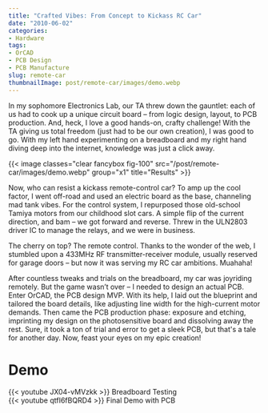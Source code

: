 ```yaml
---
title: "Crafted Vibes: From Concept to Kickass RC Car"
date: "2010-06-02"
categories:
- Hardware
tags:
- OrCAD
- PCB Design
- PCB Manufacture
slug: remote-car
thumbnailImage: post/remote-car/images/demo.webp
---
```


<!-- for peek -->
In my sophomore Electronics Lab, our TA threw down the gauntlet: each of us had to cook up a 
unique circuit board – from logic design, layout, to PCB production. And, heck, I love a good 
hands-on, crafty challenge! With the TA giving us total freedom (just had to be our own creation), 
I was good to go. With my left hand experimenting on a breadboard and my right hand diving deep 
into the internet, knowledge was just a click away.

<!--more-->
{{< image classes="clear fancybox fig-100" src="/post/remote-car/images/demo.webp" group="x1" title="Results" >}}

Now, who can resist a kickass remote-control car? To amp up the cool factor, I went off-road and 
used an electric board as the base, channeling mad tank vibes. For the control system, I repurposed 
those old-school Tamiya motors from our childhood slot cars. A simple flip of the current direction, 
and bam – we got forward and reverse. Threw in the ULN2803 driver IC to manage the relays, and we 
were in business.

The cherry on top? The remote control. Thanks to the wonder of the web, I stumbled upon a 433MHz RF transmitter-receiver module, usually reserved for garage doors – but now it was serving my RC car 
ambitions. Muahaha!

After countless tweaks and trials on the breadboard, my car was joyriding remotely. But the game 
wasn’t over – I needed to design an actual PCB. Enter OrCAD, the PCB design MVP. With its help, I 
laid out the blueprint and tailored the board details, like adjusting line width for the 
high-current motor demands. Then came the PCB production phase: exposure and etching, imprinting my 
design on the photosensitive board and dissolving away the rest. Sure, it took a ton of trial and 
error to get a sleek PCB, but that's a tale for another day. Now, feast your eyes on my epic 
creation!


# Demo

<div class="yt-grid-container">
    <div>{{< youtube JX04-vMVzkk >}} Breadboard Testing</div>
    <div>{{< youtube qtfI6fBQRD4 >}} Final Demo with PCB</div>
</div>


